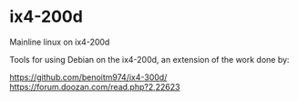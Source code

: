 ix4-200d
========

Mainline linux on ix4-200d

Tools for using Debian on the ix4-200d, an extension of the work done by:

https://github.com/benoitm974/ix4-300d/ <br/>
https://forum.doozan.com/read.php?2,22623
